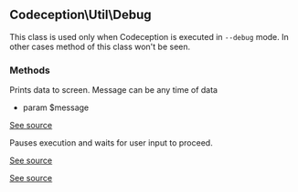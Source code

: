
## Codeception\Util\Debug


This class is used only when Codeception is executed in `--debug` mode.
In other cases method of this class won't be seen.

### Methods


Prints data to screen. Message can be any time of data

 *  param $message

[See source](https://github.com/Codeception/Codeception/blob/master/src/Codeception/Util/Debug.php#L28)

Pauses execution and waits for user input to proceed.

[See source](https://github.com/Codeception/Codeception/blob/master/src/Codeception/Util/Debug.php#L39)

[See source](https://github.com/Codeception/Codeception/blob/master/src/Codeception/Util/Debug.php#L18)

